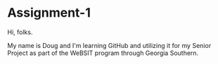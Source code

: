 # Assignment-1

Hi, folks.

My name is Doug and I'm learning GitHub and utilizing it for my Senior Project as part of the WeBSIT program through Georgia Southern.
